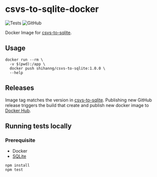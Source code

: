 # csvs-to-sqlite-docker

![Tests](https://github.com/shihanng/csvs-to-sqlite-docker/workflows/Tests/badge.svg)
![GitHub](https://img.shields.io/github/license/shihanng/csvs-to-sqlite-docker)

Docker Image for [csvs-to-sqlite](https://github.com/simonw/csvs-to-sqlite).

## Usage

```
docker run --rm \
  -v $(pwd):/app \
  docker push shihanng/csvs-to-sqlite:1.0.0 \
  --help
```

## Releases

Image tag matches the version in [csvs-to-sqlite](https://github.com/simonw/csvs-to-sqlite). Publishing new GitHub release triggers the build that create and publish new docker image to [Docker Hub](https://hub.docker.com/r/shihanng/csvs-to-sqlite).

## Running tests locally

### Prerequisite

- Docker
- [SQLite](https://sqlite.org/cli.html)

```console
npm install
npm test
```
